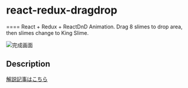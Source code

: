 # react-redux-dragdrop
====
React + Redux + ReactDnD Animation.
Drag 8 slimes to drop area, then slimes change to King Slime.

![完成画面](http://i0.wp.com/xiao-ctrl-y.com/blog/wp-content/uploads/2016/07/react-redux-dnd-3.png)

## Description
[解説記事はこちら](http://xiao-ctrl-y.com/2016/07/19/react-redux-dnd/)

